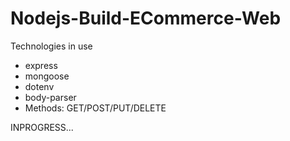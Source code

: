 # Nodejs-Build-ECommerce-Web

Technologies in use
- express
- mongoose
- dotenv
- body-parser
- Methods: GET/POST/PUT/DELETE


INPROGRESS...
